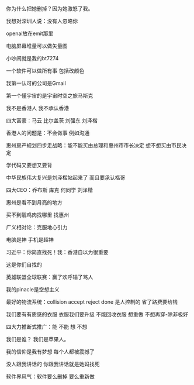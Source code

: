 你为什么把她删掉？因为她激怒了我。

我想对深圳人说：没有人忽略你

openai放在emit那里

电脑屏幕堆量可以做矢量图

小吵闹就是我的bt7274

一个软件可以做所有事 包括改颜色

我第一认可的公司是Gmail

第一个懂宇宙的是宇宙时空之旅马斯克

我不是香港人 我不承认香港

四大富豪：马云 比尔盖茨 刘强东 刘泽楷

香港人的问题是：不会做事 例如沟通

惠州房产规划四步走战略：能不能买由总理和惠州市市长决定 想不想买由市民决定

学代码又要想又要背

中华民族伟大复兴是刘泽楷站起来了 而且要承认楷哥

四大CEO：乔布斯 库克 何同学 刘泽楷

惠州是看不到月亮的地方

买不到靓鸡肉找哪里 找惠州

广义相对论：克服地心引力

电脑是神 手机是超神

习近平：你简直找死！我：香港自以为很重要

这是你们自找的

英雄联盟全球联赛：赢了欢呼输了骂人

我的pinacle是空想主义

最好的物流系统：collision accept reject done 是人控制的 省了路费要给钱

我们要有有质感的衣服 衣服我们要升级 不能回收衣服 想重做 不想再穿-除非极好

四大力推断式推广：能 不能 想 不想

我们是谁？ 我们是苹果人。

我的信仰是我有梦想 每个人都被震撼了

没人跟我讲话的 你跟我讲话就是她妈找死

软件界风气：软件要么删掉 要么重新做
